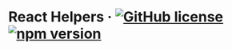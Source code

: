 
# React Helpers &middot; [![GitHub license](https://img.shields.io/badge/license-MIT-blue.svg)](https://github.com/swidea/react-helpers/blob/main/LICENSE) [![npm version](https://img.shields.io/npm/v/react.svg?style=flat)](https://www.npmjs.com/package/@swidea/react-helpers) 

